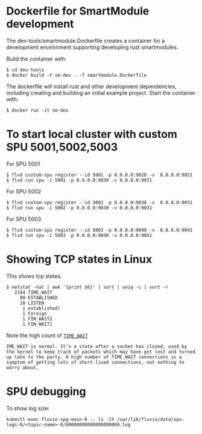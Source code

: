 

# Dockerfile for SmartModule development

The dev-tools/smartmodule.Dockerfile creates a container for a development environment supporting developing rust smartmodules.

Build the container with:
    
    $ cd dev-tools
    $ docker build -t sm-dev . -f smartmodule.Dockerfile

The dockerfile will install rust and other development dependencies, including creating and building an initial example project. Start the container with:

    $ docker run -it sm-dev


# To start local cluster with custom SPU 5001,5002,5003

For SPU 5001
```
$ flvd custom-spu register --id 5001 -p 0.0.0.0:9020 -v  0.0.0.0:9021
$ flvd run spu -i 5001 -p 0.0.0.0:9030 -v 0.0.0.0:9031
```

For SPU 5002
```
$ flvd custom-spu register --id 5002 -p 0.0.0.0:9030 -v  0.0.0.0:9031
$ flvd run spu -i 5002 -p 0.0.0.0:9030 -v 0.0.0.0:9031
```

For SPU 5003
```
$ flvd custom-spu register --id 5003 -p 0.0.0.0:9040 -v  0.0.0.0:9041
$ flvd run spu -i 5003 -p 0.0.0.0:9040 -v 0.0.0.0:9041
```

# Showing TCP states in Linux

This shows tcp states.
```
$ netstat -nat | awk '{print $6}' | sort | uniq -c | sort -r
   2244 TIME_WAIT
     90 ESTABLISHED
     18 LISTEN
      1 established)
      1 Foreign
      1 FIN_WAIT2
      1 FIN_WAIT1
```

Note the high count of [`TIME_WAIT` ](https://serverfault.com/questions/23385/huge-amount-of-time-wait-connections-says-netstat)

```
IME_WAIT is normal. It's a state after a socket has closed, used by the kernel to keep track of packets which may have got lost and turned up late to the party. A high number of TIME_WAIT connections is a symptom of getting lots of short lived connections, not nothing to worry about.

```

# SPU debugging

To show log size:
```
kubectl exec fluvio-spg-main-0 -- ls -lh /var/lib/fluvio/data/spu-logs-0/<topic-name>-0/00000000000000000000.log
```

